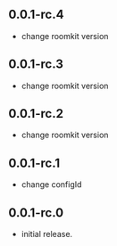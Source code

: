 ## 0.0.1-rc.4

* change roomkit version

## 0.0.1-rc.3

* change roomkit version

## 0.0.1-rc.2

* change roomkit version

## 0.0.1-rc.1

* change configId

## 0.0.1-rc.0

* initial release.
